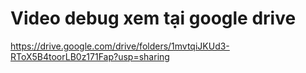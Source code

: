 # Video debug xem tại google drive
https://drive.google.com/drive/folders/1mvtqiJKUd3-RToX5B4toorLB0z171Fap?usp=sharing
